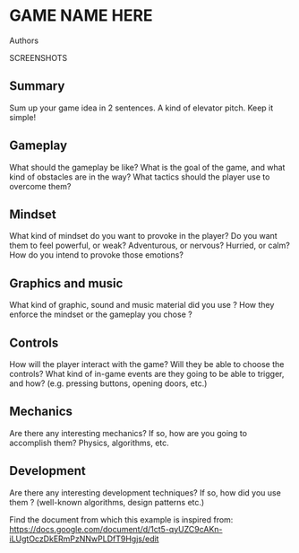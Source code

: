 GAME NAME HERE
===

Authors

SCREENSHOTS

Summary
---
Sum up your game idea in 2 sentences. A kind of elevator pitch. Keep it simple!

Gameplay
---
What should the gameplay be like? What is the goal of the game, and what kind of obstacles are in the way? What tactics should the player use to overcome them?

Mindset
---
What kind of mindset do you want to provoke in the player? Do you want them to feel powerful, or weak? Adventurous, or nervous? Hurried, or calm? How do you intend to provoke those emotions?

Graphics and music
---
What kind of graphic, sound and music material did you use ? How they enforce the mindset or the gameplay you chose ?

Controls
---
How will the player interact with the game? Will they be able to choose the controls? What kind of in-game events are they going to be able to trigger, and how? (e.g. pressing buttons, opening doors, etc.)

Mechanics
---
Are there any interesting mechanics? If so, how are you going to accomplish them? Physics, algorithms, etc.

Development
---
Are there any interesting development techniques? If so, how did you use them ? (well-known algorithms, design patterns etc.)



Find the document from which this example is inspired from: https://docs.google.com/document/d/1ct5-qyUZC9cAKn-iLUgtOczDkERmPzNNwPLDfT9Hgjs/edit
